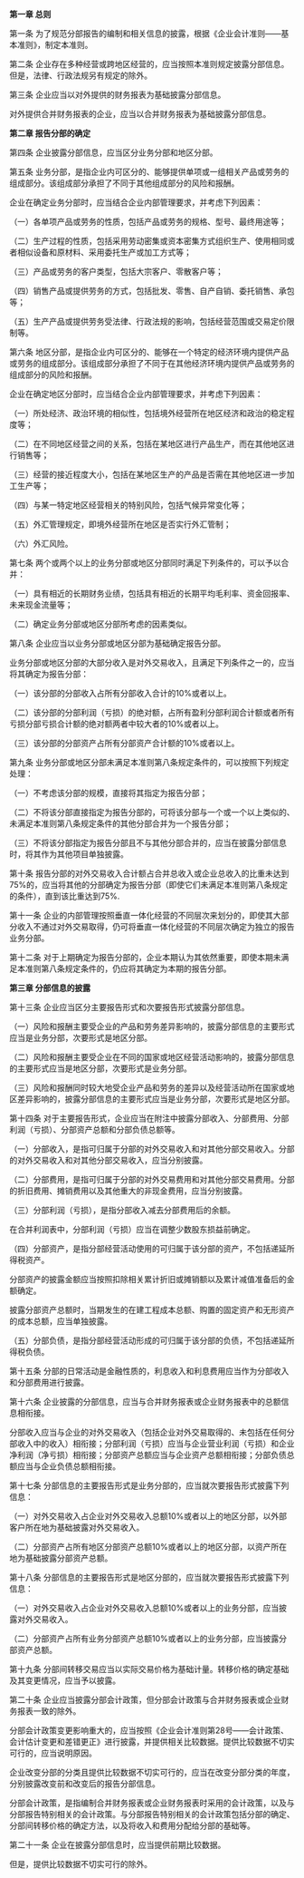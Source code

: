 **第一章 总则**

 第一条 为了规范分部报告的编制和相关信息的披露，根据《企业会计准则——基本准则》，制定本准则。

 第二条 企业存在多种经营或跨地区经营的，应当按照本准则规定披露分部信息。但是，法律、行政法规另有规定的除外。

 第三条 企业应当以对外提供的财务报表为基础披露分部信息。

 对外提供合并财务报表的企业，应当以合并财务报表为基础披露分部信息。

**第二章 报告分部的确定**

 第四条 企业披露分部信息，应当区分业务分部和地区分部。

 第五条 业务分部，是指企业内可区分的、能够提供单项或一组相关产品或劳务的组成部分。该组成部分承担了不同于其他组成部分的风险和报酬。

 企业在确定业务分部时，应当结合企业内部管理要求，并考虑下列因素：

 （一）各单项产品或劳务的性质，包括产品或劳务的规格、型号、最终用途等；

 （二）生产过程的性质，包括采用劳动密集或资本密集方式组织生产、使用相同或者相似设备和原材料、采用委托生产或加工方式等；

 （三）产品或劳务的客户类型，包括大宗客户、零散客户等；

 （四）销售产品或提供劳务的方式，包括批发、零售、自产自销、委托销售、承包等；

 （五）生产产品或提供劳务受法律、行政法规的影响，包括经营范围或交易定价限制等。

 第六条 地区分部，是指企业内可区分的、能够在一个特定的经济环境内提供产品或劳务的组成部分。该组成部分承担了不同于在其他经济环境内提供产品或劳务的组成部分的风险和报酬。

 企业在确定地区分部时，应当结合企业内部管理要求，并考虑下列因素：

 （一）所处经济、政治环境的相似性，包括境外经营所在地区经济和政治的稳定程度等；

 （二）在不同地区经营之间的关系，包括在某地区进行产品生产，而在其他地区进行销售等；

 （三）经营的接近程度大小，包括在某地区生产的产品是否需在其他地区进一步加工生产等；

 （四）与某一特定地区经营相关的特别风险，包括气候异常变化等；

 （五）外汇管理规定，即境外经营所在地区是否实行外汇管制；

 （六）外汇风险。

 第七条 两个或两个以上的业务分部或地区分部同时满足下列条件的，可以予以合并：

 （一）具有相近的长期财务业绩，包括具有相近的长期平均毛利率、资金回报率、未来现金流量等；

 （二）确定业务分部或地区分部所考虑的因素类似。

 第八条 企业应当以业务分部或地区分部为基础确定报告分部。

 业务分部或地区分部的大部分收入是对外交易收入，且满足下列条件之一的，应当将其确定为报告分部：

 （一）该分部的分部收入占所有分部收入合计的10%或者以上。

 （二）该分部的分部利润（亏损）的绝对额，占所有盈利分部利润合计额或者所有亏损分部亏损合计额的绝对额两者中较大者的10%或者以上。

 （三）该分部的分部资产占所有分部资产合计额的10%或者以上。

 第九条 业务分部或地区分部未满足本准则第八条规定条件的，可以按照下列规定处理：

 （一）不考虑该分部的规模，直接将其指定为报告分部；

 （二）不将该分部直接指定为报告分部的，可将该分部与一个或一个以上类似的、未满足本准则第八条规定条件的其他分部合并为一个报告分部；

 （三）不将该分部指定为报告分部且不与其他分部合并的，应当在披露分部信息时，将其作为其他项目单独披露。

 第十条 报告分部的对外交易收入合计额占合并总收入或企业总收入的比重未达到75%的，应当将其他的分部确定为报告分部（即使它们未满足本准则第八条规定的条件），直到该比重达到75%.

 第十一条 企业的内部管理按照垂直一体化经营的不同层次来划分的，即使其大部分收入不通过对外交易取得，仍可将垂直一体化经营的不同层次确定为独立的报告业务分部。

 第十二条 对于上期确定为报告分部的，企业本期认为其依然重要，即使本期未满足本准则第八条规定条件的，仍应将其确定为本期的报告分部。

**第三章 分部信息的披露**

 第十三条 企业应当区分主要报告形式和次要报告形式披露分部信息。

 （一）风险和报酬主要受企业的产品和劳务差异影响的，披露分部信息的主要形式应当是业务分部，次要形式是地区分部。

 （二）风险和报酬主要受企业在不同的国家或地区经营活动影响的，披露分部信息的主要形式应当是地区分部，次要形式是业务分部。

 （三）风险和报酬同时较大地受企业产品和劳务的差异以及经营活动所在国家或地区差异影响的，披露分部信息的主要形式应当是业务分部，次要形式是地区分部。

 第十四条 对于主要报告形式，企业应当在附注中披露分部收入、分部费用、分部利润（亏损）、分部资产总额和分部负债总额等。

 （一）分部收入，是指可归属于分部的对外交易收入和对其他分部交易收入。分部的对外交易收入和对其他分部交易收入，应当分别披露。

 （二）分部费用，是指可归属于分部的对外交易费用和对其他分部交易费用。分部的折旧费用、摊销费用以及其他重大的非现金费用，应当分别披露。

 （三）分部利润（亏损），是指分部收入减去分部费用后的余额。

 在合并利润表中，分部利润（亏损）应当在调整少数股东损益前确定。

 （四）分部资产，是指分部经营活动使用的可归属于该分部的资产，不包括递延所得税资产。

 分部资产的披露金额应当按照扣除相关累计折旧或摊销额以及累计减值准备后的金额确定。

 披露分部资产总额时，当期发生的在建工程成本总额、购置的固定资产和无形资产的成本总额，应当单独披露。

 （五）分部负债，是指分部经营活动形成的可归属于该分部的负债，不包括递延所得税负债。

 第十五条 分部的日常活动是金融性质的，利息收入和利息费用应当作为分部收入和分部费用进行披露。

 第十六条 企业披露的分部信息，应当与合并财务报表或企业财务报表中的总额信息相衔接。

 分部收入应当与企业的对外交易收入（包括企业对外交易取得的、未包括在任何分部收入中的收入）相衔接；分部利润（亏损）应当与企业营业利润（亏损）和企业净利润（净亏损）相衔接；分部资产总额应当与企业资产总额相衔接；分部负债总额应当与企业负债总额相衔接。

 第十七条 分部信息的主要报告形式是业务分部的，应当就次要报告形式披露下列信息：

 （一）对外交易收入占企业对外交易收入总额10%或者以上的地区分部，以外部客户所在地为基础披露对外交易收入。

 （二）分部资产占所有地区分部资产总额10%或者以上的地区分部，以资产所在地为基础披露分部资产总额。

 第十八条 分部信息的主要报告形式是地区分部的，应当就次要报告形式披露下列信息：

 （一）对外交易收入占企业对外交易收入总额10%或者以上的业务分部，应当披露对外交易收入。

 （二）分部资产占所有业务分部资产总额10%或者以上的业务分部，应当披露分部资产总额。

 第十九条 分部间转移交易应当以实际交易价格为基础计量。转移价格的确定基础及其变更情况，应当予以披露。

 第二十条 企业应当披露分部会计政策，但分部会计政策与合并财务报表或企业财务报表一致的除外。

 分部会计政策变更影响重大的，应当按照《企业会计准则第28号——会计政策、会计估计变更和差错更正》进行披露，并提供相关比较数据。提供比较数据不切实可行的，应当说明原因。

 企业改变分部的分类且提供比较数据不切实可行的，应当在改变分部分类的年度，分别披露改变前和改变后的报告分部信息。

 分部会计政策，是指编制合并财务报表或企业财务报表时采用的会计政策，以及与分部报告特别相关的会计政策。与分部报告特别相关的会计政策包括分部的确定、分部间转移价格的确定方法，以及将收入和费用分配给分部的基础等。

 第二十一条 企业在披露分部信息时，应当提供前期比较数据。

 但是，提供比较数据不切实可行的除外。